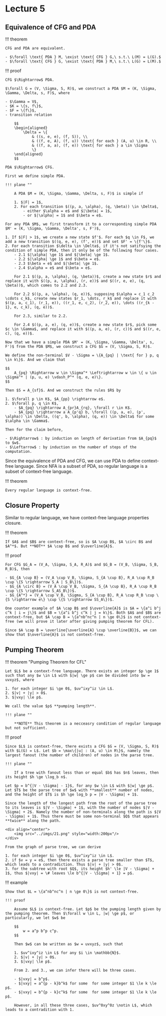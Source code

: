 # Lecture 5

## Equivalence of CFG and PDA

!!! theorem

    CFG and PDA are equivalent.

    - $\forall \text{ PDA } M, \exist \text{ CFG } G,\ s.t.\ L(M) = L(G).$
    - $\forall \text{ CFG } G, \exist \text{ PDA } M,\ s.t.\ L(G) = L(M).$

!!! proof

    CFG $\Rightarrow$ PDA.

    $\forall G = (V, \Sigma, S, R)$, we construct a PDA $M = (K, \Sigma, \Gamma, \Delta, s, F)$, where

    - $\Gamma = V$,
    - $K = \{s, f\}$,
    - $F = \{f\}$,
    - transition relation
        
        $$
        \begin{aligned}
            \Delta = \{
                & ((s, e, e), (f, S)), \\
                & ((f, e, A), (f, u)) \text{ for each } (A, u) \in R, \\
                & ((f, a, a), (f, e)) \text{ for each } a \in \Sigma
                \}
        \end{aligned}
        $$

    PDA $\Rightarrow$ CFG.

    First we define simple PDA.

    !!! plane ""

        A PDA $M = (K, \Sigma, \Gamma, \Delta, s, F)$ is simple if

        1. $|F| = 1$,
        2. For each transition $((p, a, \alpha), (q, \beta)) \in \Delta$,
            - either $\alpha = e$ and $|\beta| = 1$,
            - or $|\alpha| = 1$ and $\beta = e$.
    
    For any PDA $M$, we first transform it to a corresponding simple PDA $M' = (K, \Sigma, \Gamma, \Delta', s, F')$,

    1. If $|F| > 1$, we create a new state $f'$. For each $q \in F$, we add a new transition $((q, e, e), (f', e))$ and set $F' = \{f'\}$.
    2. For each transition $\delta \in \Delta$, if it's not satifsying the condition of simple PDA, then it only be of the following four cases.
        - 2.1 $|\alpha| \ge 1$ and $|\beta| \ge 1$.
        - 2.2 $|\alpha| \ge 1$ and $\beta = e$.
        - 2.3 $\beta = e$ and $|\beta| \ge 1$.
        - 2.4 $\alpha = e$ and $\beta = e$.

        For 2.1 $((p, a, \alpha), (q, \beta))$, create a new state $r$ and replace it with $((p, a, \alpha), (r, e))$ and $((r, e, e), (q, \beta))$, which comes to 2.2 and 2.3.

        For 2.2 $((p, a, \alpha), (q, e))$, supposing $\alpha = c_1 c_2 \cdots c_k$, create new states $r_1, \dots, r_k$ and replace it with $((p, a, c_1), (r_1, e)), ((r_1, e, c_2), (r_2, e)), \dots ((r_{k - 1}, e, c_k), (q, e))$.

        For 2.3, similar to 2.2.

        For 2.4 $((p, a, e), (q, e))$, create a new state $r$, pick some $c \in \Gamma$, and replace it with $((p, a, e), (r, c))$ and $((r, e, c), (q, e))$.

    Now that we have a simple PDA $M' = (K, \Sigma, \Gamma, \Delta', s, F')$ from the PDA $M$, we construct a CFG $G = (V, \Sigma, S, R)$.

    We define the non-terminal $V - \Sigma = \{A_{pq} | \text{ for } p, q \in k\}$. And we claim that

    $$
        A_{pq} \Rightarrow w \in \Sigma^* \Leftrightarrow w \in \{ u \in \Sigma^* | (p, u, e) \vdash_P^* (q, e, e)\}.
    $$

    Then $S = A_{sf}$. And we construct the rules $R$ by

    1. $\forall p \in K$, $A_{pp} \rightarrow e$.
    2. $\forall p, q \in K$,
        - $A_{pq} \rightarrow A_{pr}A_{rq}, \forall r \in K$.
        - $A_{pq} \rightarrow a A_{p'q} b, \forall ((p, a, e), (p', \alpha)) \in \Delta, ((q', b, \alpha), (q, e)) \in \Delta$ for some $\alpha \in \Gamma$.
    
    Then for the claim before,

    - $\Rightarrow$ : by induction on length of derivation from $A_{pq}$ to $w$.
    - $\Leftarrow$ : by induction on the number of steps of the computation.

Since the equivalence of PDA and CFG, we can use PDA to define context-free language. Since NFA is a subset of PDA, so regular language is a subset of context-free language.

!!! theorem

    Every regular language is context-free.

## Closure Property

Similar to regular language, we have context-free language properties closure.

!!! theorem

    If $A$ and $B$ are context-free, so is $A \cup B$, $A \circ B$ and $A^*$. But **NOT** $A \cap B$ and $\overline{A}$.

!!! proof

    For CFG $G_A = (V_A, \Sigma, S_A, R_A)$ and $G_B = (V_B, \Sigma, S_B, R_B)$, then

    - $G_{A \cup B} = (V_A \cup V_B, \Sigma, S_{A \cup B}, R_A \cup R_B \cup \{S \rightarrow S_A | S_B\})$.
    - $G_{A \circ B} = (V_A \cup V_B, \Sigma, S_{A \cup B}, R_A \cup R_B \cup \{S \rightarrow S_AS_B\})$.
    - $G_{A^*} = (V_A \cup V_B, \Sigma, S_{A \cup B}, R_A \cup R_B \cup \{S \rightarrow e\} \cup \{S \rightarrow SS_A\})$.

    One counter example of $A \cap B$ and $\overline{A}$ is $A = \{a^i b^j c^k | i = j\}$ and $B = \{a^i b^j c^k | j = k\}$. Both $A$ and $B$ are context-free, but $A \cap B = \{a^nb^nc^n | n \ge 0\}$ is not context-free (we will prove it later after giving pumping theorem for CFL).

    Since $A \cap B = \overline{\overline{A} \cup \overline{B}}$, we can show that $\overline{A}$ is not context-free.

## Pumping Theorem

!!! theorem "Pumping Theorem for CFL"

    Let $L$ be a context-free language. There exists an integer $p \ge 1$ such that any $w \in L$ with $|w| \ge p$ can be divided into $w = uvxyz$, where

    1. for each integer $i \ge 0$, $uv^ixy^iz \in L$.
    2. $|v| + |y| > 0$.
    3. $|vxy| \le p$.

    We call the value $p$ **pumping length**.

    !!! plane ""

        **NOTE** This theorem is a necceasry condition of regular language but not sufficient.

!!! proof

    Since $L$ is context-free, there exists a CFG $G = (V, \Sigma, S, R)$ with $L(G) = L$. Let $b = \max\{|u| : (A, u) \in R\}$, namely the largest fanout (the number of children) of nodes in the parse tree.

    !!! plane ""
    
        If a tree with fanout less than or equal $b$ has $n$ leaves, then its height $h \ge \log_b n$.
    
    Let $p = b^{|V - \Sigma| - 1}$, for any $w \in L$ with $|w| \ge p$. Let $T$ be the parse tree of $w$ with **smallest** number of nodes, and the height of $T$ is $h \ge log_b p = |V - \Sigma| + 1$.
    
    Since the length of the longest path from the root of the parse tree to its leaves is $|V - \Sigma| + 1$, with the number of nodes $|V - \Sigma| + 2$. Namely the number of non-terminals along the path is $|V - \Sigma| + 1$. Thus there must be some non-terminal $Q$ that appears **twice** along the path.

    <div align="center">
	    <img src="../imgs/21.png" style="width:200px"/>
    </div>

    From the graph of parse tree, we can derive

    1. for each integer $i \ge 0$, $uv^ixy^iz \in L$.
    2. if $v = y = e$, then there exists a parse tree smaller than $T$, which leads to a contradiction. Thus $|v| + |y| > 0$.
    3. for the subtree with root $Q$, its height $h' \le |V - \Sigma| + 1$, thus $|vxy| = \# leaves \le b^{|V - \Sigma| + 1} = p$.

!!! example

    Show that $L = \{a^nb^nc^n | n \ge 0\}$ is not context-free.

    !!! proof
    
        Assume $L$ is context-free. Let $p$ be the pumping length given by the pumping theorem. Then $\forall w \in L, |w| \ge p$, or particularly, we let $w$ be

        $$
            w = a^p b^p c^p.
        $$

        Then $w$ can be written as $w = uvxyz$, such that

        1. $uv^ixy^iz \in L$ for any $i \in \mathbb{N}$.
        2. $|v| + |y| > 0$.
        3. $|vxy| \le p$.

        From 2. and 3., we can infer there will be three cases.

        - $|vxy| = b^p$.
        - $|vxy| = a^{p - k}b^k$ for some  for some integer $1 \le k \le p$.
        - $|vxy| = b^{p - k}c^k$ for some  for some integer $1 \le k \le p$.

        However, in all these three cases, $uv^0xy^0z \notin L$, which leads to a contradition with 1.